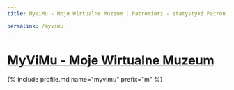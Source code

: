 ```yaml
---
title: MyViMu - Moje Wirtualne Muzeum | Patromierz - statystyki Patronite.pl

permalink: /myvimu
---
```


# [MyViMu - Moje Wirtualne Muzeum](https://patronite.pl/myvimu)

{% include profile.md name="myvimu" prefix="m" %}
